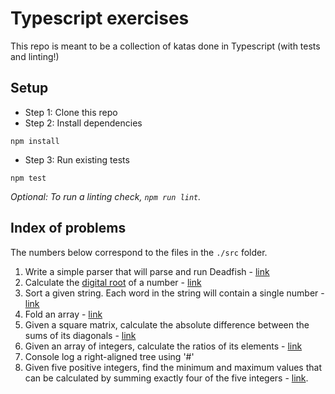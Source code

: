 # Typescript exercises

This repo is meant to be a collection of katas done in Typescript (with tests and linting!)

## Setup

- Step 1: Clone this repo
- Step 2: Install dependencies

```
npm install
```

- Step 3: Run existing tests

```
npm test
```

_Optional: To run a linting check, `npm run lint`._

## Index of problems

The numbers below correspond to the files in the `./src` folder.

1. Write a simple parser that will parse and run Deadfish - [link](https://www.codewars.com/kata/51e0007c1f9378fa810002a9/train/typescript)
2. Calculate the [digital root](https://en.wikipedia.org/wiki/Digital_root) of a number - [link](https://www.codewars.com/kata/541c8630095125aba6000c00)
3. Sort a given string. Each word in the string will contain a single number - [link](https://www.codewars.com/kata/55c45be3b2079eccff00010f/train/typescript)
4. Fold an array - [link](https://www.codewars.com/kata/57ea70aa5500adfe8a000110/train/typescript)
5. Given a square matrix, calculate the absolute difference between the sums of its diagonals - [link](https://www.hackerrank.com/challenges/diagonal-difference/problem)
6. Given an array of integers, calculate the ratios of its elements - [link](https://www.hackerrank.com/challenges/plus-minus/problem)
7. Console log a right-aligned tree using '#'
8. Given five positive integers, find the minimum and maximum values that can be calculated by summing exactly four of the five integers - [link](https://www.hackerrank.com/challenges/mini-max-sum/problem?h_r=next-challenge&h_v=zen).
